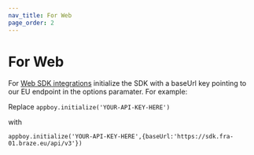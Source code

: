 ```yaml
---
nav_title: For Web
page_order: 2
---
```


# For Web

For [Web SDK integrations](https://github.com/Appboy/appboy-web-sdk#getting-started) initialize the SDK with a baseUrl key pointing to our EU endpoint in the options paramater. For example:

Replace `appboy.initialize('YOUR-API-KEY-HERE')`

with

`appboy.initialize('YOUR-API-KEY-HERE',{baseUrl:'https://sdk.fra-01.braze.eu/api/v3'})`
